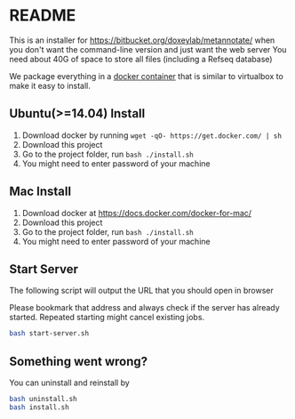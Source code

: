 README
===

This is an installer for https://bitbucket.org/doxeylab/metannotate/ 
when you don't want the command-line version and just want the web server
You need about 40G of space to store all files (including a Refseq database)

We package everything in a [docker container](https://www.docker.com/) that is similar to virtualbox to make it easy to install.

Ubuntu(>=14.04) Install
---

1. Download docker by running `wget -qO- https://get.docker.com/ | sh`
2. Download this project 
3. Go to the project folder, run `bash ./install.sh`
4. You might need to enter password of your machine

Mac Install 
---

1. Download docker at https://docs.docker.com/docker-for-mac/
2. Download this project 
3. Go to the project folder, run `bash ./install.sh`
4. You might need to enter password of your machine



Start Server
---

The following script will output the URL that you should open in browser

Please bookmark that address and always check if the server has already started. Repeated starting might cancel existing jobs. 


```bash
bash start-server.sh
```


Something went wrong?
---
You can uninstall and reinstall by 
```bash
bash uninstall.sh
bash install.sh
```






